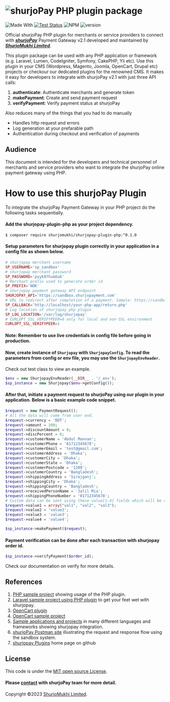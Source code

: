 # ![shurjoPay](https://shurjopay.com.bd/dev/images/shurjoPay.png) PHP plugin package

![Made With](https://badgen.net/badge/Made%20with/PHP)
[![Test Status](https://github.com/rust-random/rand/workflows/Tests/badge.svg?event=push)]()
![NPM](https://img.shields.io/npm/l/sp-plugin)
![version](https://badgen.net/badge/version/0.1.0)

Official shurjoPay PHP plugin for merchants or service providers to connect with [**_shurjoPay_**](https://shurjopay.com.bd) Payment Gateway v2.1 developed and maintained by [_**ShurjoMukhi Limited**_](https://shurjomukhi.com.bd).

This plugin package can be used with any PHP application or framework (e.g. Laravel, Lumen, CodeIgniter, Symfony, CakePHP, Yii etc). Use this plugin in your CMS (Wordpress, Magento, Joomla, OpenCart, Drupal etc) projects or checkour our dedicated plugins for the renowned CMS.
It makes it easy for developers to integrate with shurjoPay v2.1 with just three API calls:

1. **authenticate**: Authenticate merchants and generate token
1. **makePayment**: Create and send payment request
1. **verifyPayment**: Verify payment status at shurjoPay


Also reduces many of the things that you had to do manually

- Handles http request and errors
- Log generation at your prefarable path
- Authentication during checkout and verification of payments

## Audience

This document is intended for the developers and technical personnel of merchants and service providers who want to integrate the shurjoPay online payment gateway using PHP.

# How to use this shurjoPay Plugin

To integrate the shurjoPay Payment Gateway in your PHP project do the following tasks sequentially.

#### Add the shurjopay-plugin-php as your project dependency.
```shell
$ composer require shurjomukhi/shurjopay-plugin-php:^0.1.0
```

#### Setup parameters for shurjopay plugin correctly in your application in a config file as shown below.

```PHP
# shurjopay merchant username
SP_USERNAME='sp_sandbox'
# shurjopay merchant password
SP_PASSWORD='pyyk97hu&6u6'
# Merchant prefix used to generate order id
SP_PREFIX='NOK'
# shurjopay payment gateway API endpoint
SHURJOPAY_API='https://sandbox.shurjopayment.com'
# URL to redirect after completion of a payment. Sample: https://sandbox.shurjopayment.com/response
SP_CALLBACK='http://localhost/your-php-app/return.php'
# Log location of shurjopay php plugin
SP_LOG_LOCATION='/var/log/shurjopay'
# CURLOPT_SSL_VERIFYPEER=0 only for local and non-SSL environment 
CURLOPT_SSL_VERIFYPEER=1
```
#### Note: Remember to use live credentials in config file before going in production.

#### Now, create instance of ``Shurjopay`` with ``ShurjopayConfig``. To read the parameters from config or env file, you may use the ``ShurjopayEnvReader``.
Check out test class to view an example.

```PHP
$env = new ShurjopayEnvReader(__DIR__ . '/_env');
$sp_instance = new Shurjopay($env->getConfig());
```
#### After that, initiate a payment request to shurjoPay using our plugin in your application. Below is a basic example code snippet.

```PHP
$request = new PaymentRequest();
# All the data will come from user end.
$request->currency = 'BDT';
$request->amount = 100;
$request->discountAmount = 0;
$request->discPercent = 0;
$request->customerName = 'Abdul Mannan';
$request->customerPhone = '01712345678';
$request->customerEmail = 'test@gmail.com';
$request->customerAddress = 'Dhaka';
$request->customerCity = 'Dhaka';
$request->customerState = 'Dhaka';
$request->customerPostcode = '1209';
$request->customerCountry = 'Bangladesh';
$request->shippingAddress = 'Sirajganj';
$request->shippingCity = 'Dhaka';
$request->shippingCountry = 'Bangladesh';
$request->receivedPersonName = 'Jalil Mia';
$request->shippingPhoneNumber = '01712345678';
# Custom data can be sent using these value[1-4] fields which will be returned back to you in response. Any type of data can be passed on; e.g. string, integer, array etc.
$request->value1 = array("val1", "val2", "val3");
$request->value2 = 'value2';
$request->value3 = 'value3';
$request->value4 = 'value4';

$sp_instance->makePayment($request);
```
#### Payment verification can be done after each transaction with shurjopay order id.
```php
$sp_instance->verifyPayment($order_id);
```
Check our documentation on verify for more details.


## References

1. [PHP sample project](https://github.com/shurjopay-plugins/sp-plugin-usage-examples/tree/main/php-app-php-plugin/php-app-php-plugin) showing usage of the PHP plugin.
2. [Laravel sample project using PHP plugin](https://github.com/shurjopay-plugins/sp-plugin-usage-examples/tree/dev/laravel_app_php_plugin) to get your feet wet with shurjopay.
2. [OpenCart plugin](https://github.com/shurjopay-plugins/sp-plugin-opencart)
2. [OpenCart sample project](https://github.com/shurjopay-plugins/sp-plugin-usage-opencart)
3. [Sample applications and projects](https://github.com/shurjopay-plugins/sp-plugin-usage-examples) in many different languages and frameworks showing shurjopay integration.
4. [shurjoPay Postman site](https://documenter.getpostman.com/view/6335853/U16dS8ig) illustrating the request and response flow using the sandbox system.
5. [shurjopay Plugins](https://github.com/shurjopay-plugins) home page on github

## License

This code is under the [MIT open source License](http://www.opensource.org/licenses/mit-license.php).

#### Please [contact](https://shurjopay.com.bd/#contacts) with shurjoPay team for more detail.

Copyright ©️2023 [ShurjoMukhi Limited](https://shurjomukhi.com.bd).
